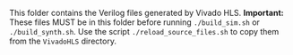 This folder contains the Verilog files generated by Vivado HLS.
**Important:** These files MUST be in this folder before running `./build_sim.sh` or `./build_synth.sh`.
Use the script `./reload_source_files.sh` to copy them from the `VivadoHLS` directory.
